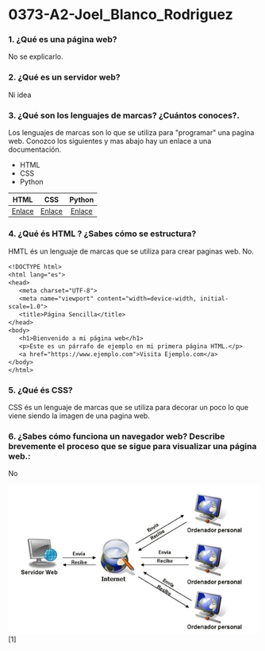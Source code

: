 # 0373-A2-Joel_Blanco_Rodriguez

### **1. ¿Qué es una página web?**

No se explicarlo.


### **2. ¿Qué es un servidor web?**

Ni idea


### **3. ¿Qué son los lenguajes de marcas? ¿Cuántos conoces?.**

Los lenguajes de marcas son lo que se utiliza para "programar" una pagina web.
Conozco los siguientes y mas abajo hay un enlace a una documentación.
* HTML
* CSS
* Python

|HTML|CSS|Python|
|:----------:|:----------:|:----------:|
|[Enlace](https://developer.mozilla.org/es/docs/Web/HTML)|[Enlace](https://blog.hubspot.es/websiteque-es-css)|[Enlace](https://aws.amazon.com/es/what-is/python/)|


### **4. ¿Qué és HTML ? ¿Sabes cómo se estructura?**

HMTL és un lenguaje de marcas que se utiliza para crear paginas web. 
No.
   
 ```
<!DOCTYPE html>
<html lang="es">
<head>
    <meta charset="UTF-8">
    <meta name="viewport" content="width=device-width, initial-scale=1.0">
    <title>Página Sencilla</title>
</head>
<body>
    <h1>Bienvenido a mi página web</h1>
    <p>Este es un párrafo de ejemplo en mi primera página HTML.</p>
    <a href="https://www.ejemplo.com">Visita Ejemplo.com</a>
</body>
</html>
```


### **5. ¿Qué és CSS?**

CSS és un lenguaje de marcas que se utiliza para decorar un poco lo que viene siendo la imagen de una pagina web.


### **6. ¿Sabes cómo funciona un navegador web? Describe brevemente el proceso que se sigue para visualizar una página web.:**

No

![Imagen esquema de peticiones HTML](https://github.com/BlancoJoel/0373-A2-Joel_Blanco_Rodriguez/blob/main/foto_esquema_de_peticiones_HTML.jpg)[1]

[^1]: Figura: Esquema de peticiones HTML
